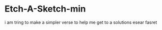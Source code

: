 # Etch-A-Sketch-min
i am tring to make a simpler verse to help me get to a solutions esear fasret  
